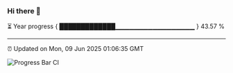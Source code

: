 ### Hi there 👋

⏳ Year progress { █████████████▁▁▁▁▁▁▁▁▁▁▁▁▁▁▁▁▁ } 43.57 %

---

⏰ Updated on Mon, 09 Jun 2025 01:06:35 GMT

![Progress Bar CI](https://github.com/code-lakshay/GitHub-Actions-Demo/workflows/Progress%20Bar%20CI/badge.svg)
